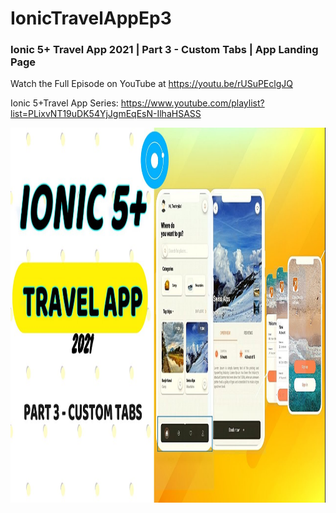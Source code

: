 # IonicTravelAppEp3
### Ionic 5+ Travel App 2021 | Part 3 - Custom Tabs | App Landing Page

Watch the Full Episode on YouTube at https://youtu.be/rUSuPEclgJQ

Ionic 5+Travel App Series: https://www.youtube.com/playlist?list=PLixvNT19uDK54YjJgmEqEsN-IlhaHSASS

<img src="https://github.com/Nykz/IonicTravelAppEp3/blob/main/travel3.jpg" width="1000" height="600" />
